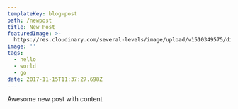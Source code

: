 ```yaml
---
templateKey: blog-post
path: /newpost
title: New Post
featuredImage: >-
  https://res.cloudinary.com/several-levels/image/upload/v1510349575/divinity-original-sin_xaih06.jpg
image: ''
tags:
  - hello
  - world
  - go
date: 2017-11-15T11:37:27.698Z
---
```

Awesome new post with content
